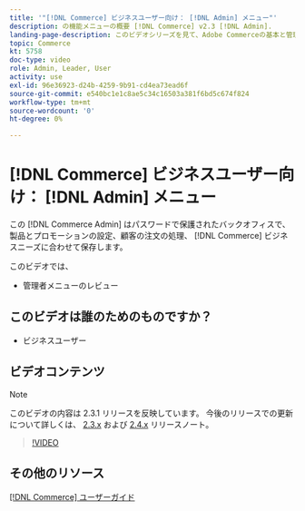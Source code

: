 ```yaml
---
title: '"[!DNL Commerce] ビジネスユーザー向け： [!DNL Admin] メニュー"'
description: の機能メニューの概要 [!DNL Commerce] v2.3 [!DNL Admin].
landing-page-description: このビデオシリーズを見て、Adobe Commerceの基本と管理の操作について学びましょう。
topic: Commerce
kt: 5758
doc-type: video
role: Admin, Leader, User
activity: use
exl-id: 96e36923-d24b-4259-9b91-cd4ea73ead6f
source-git-commit: e540bc1e1c8ae5c34c16503a381f6bd5c674f824
workflow-type: tm+mt
source-wordcount: '0'
ht-degree: 0%

---
```


# [!DNL Commerce] ビジネスユーザー向け： [!DNL Admin] メニュー

この [!DNL Commerce Admin] はパスワードで保護されたバックオフィスで、製品とプロモーションの設定、顧客の注文の処理、 [!DNL Commerce] ビジネスニーズに合わせて保存します。

このビデオでは、

- 管理者メニューのレビュー

## このビデオは誰のためのものですか？

- ビジネスユーザー

## ビデオコンテンツ

>[!NOTE]
>
>このビデオの内容は 2.3.1 リリースを反映しています。 今後のリリースでの更新について詳しくは、 [ 2.3.x](https://devdocs.magento.com/guides/v2.3/release-notes/bk-release-notes.html) および [2.4.x](https://devdocs.magento.com/guides/v2.4/release-notes/bk-release-notes.html) リリースノート。

>[!VIDEO](https://video.tv.adobe.com/v/35942?quality=12&learn=on)

## その他のリソース

[[!DNL Commerce] ユーザーガイド](https://docs.magento.com/)
